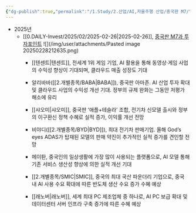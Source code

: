 ```yaml
---
{"dg-publish":true,"permalink":"/1.Study/2.산업/AI,자율주행 산업/중국판 M7/","created":"2025-02-28T21:22:49.118+09:00","updated":"2025-06-03T20:07:19.987+09:00"}
---
```



- 2025년
	- [[0.DAILY-Invest/2025/02/2025-02-26\|2025-02-26]], [중국판 M7과 투자포인트](0226_알리바바%20리턴즈.pdf#page=7&selection=286,0,291,5&color=yellow)
	  ![](/img/user/attachments/Pasted image 20250228212635.png)
		- [[텐센트\|텐센트]], 전세계 1위 게임 기업, AI 활용을 통해 동영상·게임 사업의 수익성 향상이 기대되며, 클라우드 매출 성장도 기대
		  
		- 알리바바([[2.개별종목/BABA\|BABA]]), 중국판 아마존. AI 산업 투자 확대 및 클라우드 사업의 수익성 개선 기대. 정부의 규제 완화는 그동안 저평가 해소에 유리 
		  
		- [[샤오미\|샤오미]], 중국판 ‘애플+테슬라’ 조합, 전기차 신모델 출시와 정부의 이구환신 정책 수혜로 실적 증가, 이익률 개선 전망
		  
		- 비야디([[2.개별종목/BYD\|BYD]]), 최대 전기차 판매기업. 올해 God’s eyes ADAS가 탑재된 모델의 판매 약진이 추가적인 실적 증가를 견인할 전망
		  
		- 메이퇀, 중국인의 일상생활에 가장 많이 사용되는 플랫폼으로, AI 모델 통해 기존 서비스 생산성 향상에 의한 실적 개선 기대
		  
		- [[2.개별종목/SMIC\|SMIC]], 중국의 최대 국산 파운더리 기업으로, 중국 내 AI 사용 수요 확대에 따른 반도체 생산 수요 증가 수혜 예상
		  
		- [[래노버\|래노버]], 세계 최대 PC 제조업체 중 하나로, AI PC 보급 확대 및 데이터센터 서버 인프라 구축 증가에 따른 수혜 예상

